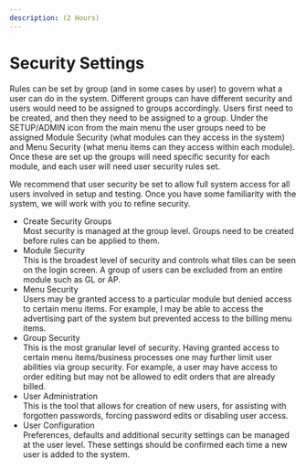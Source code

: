 ```yaml
---
description: (2 Hours)
---
```


# Security Settings

Rules can be set by group (and in some cases by user) to govern what a user can do in the system. Different groups can have different security and users would need to be assigned to groups accordingly. Users first need to be created, and then they need to be assigned to a group. Under the SETUP/ADMIN icon from the main menu the user groups need to be assigned Module Security (what modules can they access in the system) and Menu Security (what menu items can they access within each module). Once these are set up the groups will need specific security for each module, and each user will need user security rules set.

We recommend that user security be set to allow full system access for all users involved in setup and testing. Once you have some familiarity with the system, we will work with you to refine security.

* Create Security Groups\
  Most security is managed at the group level. Groups need to be created before rules can be applied to them.
* Module Security\
  This is the broadest level of security and controls what tiles can be seen on the login screen. A group of users can be excluded from an entire module such as GL or AP.
* Menu Security\
  Users may be granted access to a particular module but denied access to certain menu items. For example, I may be able to access the advertising part of the system but prevented access to the billing menu items.
* Group Security\
  This is the most granular level of security. Having granted access to certain menu items/business processes one may further limit user abilities via group security. For example, a user may have access to order editing but may not be allowed to edit orders that are already billed.
* User Administration\
  This is the tool that allows for creation of new users, for assisting with forgotten passwords, forcing password edits or disabling user access.
* User Configuration\
  Preferences, defaults and additional security settings can be managed at the user level. These settings should be confirmed each time a new user is added to the system.
